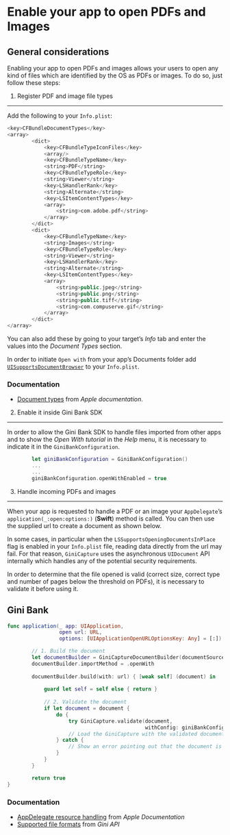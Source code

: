 Enable your app to open PDFs and Images
=============================

General considerations
----------------------

Enabling your app to open PDFs and images allows your users to open any kind of files which are identified by the OS as PDFs or images. To do so, just follow these steps:


1. Register PDF and image file types
------------------------------------

Add the following to your `Info.plist`:

```swift
<key>CFBundleDocumentTypes</key>
<array>
        <dict>
            <key>CFBundleTypeIconFiles</key>
            <array/>
            <key>CFBundleTypeName</key>
            <string>PDF</string>
            <key>CFBundleTypeRole</key>
            <string>Viewer</string>
            <key>LSHandlerRank</key>
            <string>Alternate</string>
            <key>LSItemContentTypes</key>
            <array>
                <string>com.adobe.pdf</string>
            </array>
        </dict>
        <dict>
            <key>CFBundleTypeName</key>
            <string>Images</string>
            <key>CFBundleTypeRole</key>
            <string>Viewer</string>
            <key>LSHandlerRank</key>
            <string>Alternate</string>
            <key>LSItemContentTypes</key>
            <array>
                <string>public.jpeg</string>
                <string>public.png</string>
                <string>public.tiff</string>
                <string>com.compuserve.gif</string>
            </array>
        </dict>
</array>
```

You can also add these by going to your target’s *Info* tab and enter the values into the *Document Types* section.

In order to initiate `Open with` from your app’s Documents folder add [`UISupportsDocumentBrowser`](https://developer.apple.com/documentation/bundleresources/information_property_list/uisupportsdocumentbrowser) to your `Info.plist`.

### Documentation

-   [Document types](https://developer.apple.com/library/content/documentation/FileManagement/Conceptual/DocumentInteraction_TopicsForIOS/Articles/RegisteringtheFileTypesYourAppSupports.html) from _Apple documentation_.

2. Enable it inside Gini Bank SDK
---------------------------------
In order to allow the Gini Bank SDK to handle files imported from other apps and to show the _Open With tutorial_ in the _Help_ menu, it is necessary to indicate it in the `GiniBankConfiguration`.

```swift
        let giniBankConfiguration = GiniBankConfiguration()
        ...
        ...
        giniBankConfiguration.openWithEnabled = true
```

3. Handle incoming PDFs and images
---------------------------------

When your app is requested to handle a PDF or an image your `AppDelegate`’s `application(_:open:options:)` (__Swift__) method is called. You can then use the supplied url to create a document as shown below.

In some cases, in particular when the `LSSupportsOpeningDocumentsInPlace` flag is enabled in your `Info.plist` file, reading data directly from the url may fail. For that reason, `GiniCapture` uses the asynchronous `UIDocument` API internally which handles any of the potential security requirements.

In order to determine that the file opened is valid (correct size, correct type and number of pages below the threshold on PDFs), it is necessary to validate it before using it.

Gini Bank
------------

```swift
func application(_ app: UIApplication,
                 open url: URL,
                 options: [UIApplicationOpenURLOptionsKey: Any] = [:]) -> Bool {            

        // 1. Build the document
        let documentBuilder = GiniCaptureDocumentBuilder(documentSource: .appName(name: sourceApplication))
        documentBuilder.importMethod = .openWith
        
        documentBuilder.build(with: url) { [weak self] (document) in
            
            guard let self = self else { return }
            
            // 2. Validate the document
            if let document = document {
                do {
                    try GiniCapture.validate(document,
                                             withConfig: giniBankConfiguration.captureConfiguration())
                    // Load the GiniCapture with the validated document
                } catch {
                    // Show an error pointing out that the document is invalid
                }
            }
        }

        return true
}
```

### Documentation

-   [AppDelegate resource handling](https://developer.apple.com/documentation/uikit/uiapplicationdelegate/1623112-application) from _Apple Documentation_
-   [Supported file formats](http://developer.gini.net/gini-api/html/documents.html#supported-file-formats) from _Gini API_
